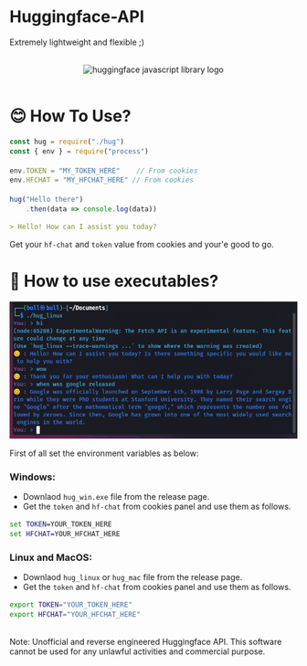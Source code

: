 # Huggingface-API
Extremely lightweight and flexible ;)

<p align="center">
  <br/>
  <picture> 
    <source media="(prefers-color-scheme: dark)" srcset="https://huggingface.co/datasets/huggingface/documentation-images/raw/main/huggingfacejs-dark.svg">
    <source media="(prefers-color-scheme: light)" srcset="https://huggingface.co/datasets/huggingface/documentation-images/raw/main/huggingfacejs-light.svg">
    <img alt="huggingface javascript library logo" src="https://huggingface.co/datasets/huggingface/documentation-images/raw/main/huggingfacejs-light.svg" width="376" height="59" style="max-width: 100%;">
  </picture>
  <br/>
  <br/>
</p>

# 😊 How To Use?
```javascript
const hug = require("./hug")
const { env } = require("process")

env.TOKEN = "MY_TOKEN_HERE"    // From cookies
env.HFCHAT = "MY_HFCHAT_HERE" // From cookies

hug("Hello there")
    .then(data => console.log(data))
```

```md
> Hello! How can I assist you today?
```

Get your `hf-chat` and `token` value from cookies and your'e good to go.

# 🤔 How to use executables?

<img src="https://github.com/erucix/Huggingface-API/blob/main/img/Screenshot%20from%202023-07-24%2022-12-39.png?raw=true" height="240px">

First of all set the environment variables as below:

### Windows:
- Downlaod `hug_win.exe` file from the release page.
- Get the `token` and `hf-chat` from cookies panel and use them as follows.

```bat
set TOKEN=YOUR_TOKEN_HERE
set HFCHAT=YOUR_HFCHAT_HERE
```
### Linux and MacOS:
- Downlaod `hug_linux` or `hug_mac` file from the release page.
- Get the `token` and `hf-chat` from cookies panel and use them as follows.

```sh
export TOKEN="YOUR_TOKEN_HERE"
export HFCHAT="YOUR_HFCHAT_HERE"
```
<br>
Note: Unofficial and reverse engineered Huggingface API. This software cannot be used for any unlawful activities and commercial purpose.
